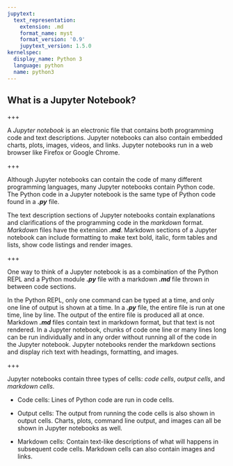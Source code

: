 ```yaml
---
jupytext:
  text_representation:
    extension: .md
    format_name: myst
    format_version: '0.9'
    jupytext_version: 1.5.0
kernelspec:
  display_name: Python 3
  language: python
  name: python3
---
```


## What is a Jupyter Notebook?

+++

A _Jupyter notebook_ is an electronic file that contains both programming code and text descriptions. Jupyter notebooks can also contain embedded charts, plots, images, videos, and links. Jupyter notebooks run in a web browser like Firefox or Google Chrome.

+++

Although Jupyter notebooks can contain the code of many different programming languages, many Jupyter notebooks contain Python code. The Python code in a Jupyter notebook is the same type of Python code found in a **_.py_** file.

The text description sections of Jupyter notebooks contain explanations and clarifications of the programming code in the _markdown_ format. _Markdown_ files have the extension **_.md_**. Markdown sections of a Jupyter notebook can include formatting to make text bold, italic, form tables and lists, show code listings and render images.

+++

One way to think of a Jupyter notebook is as a combination of the Python REPL and a Python module **_.py_** file with a markdown **_.md_** file thrown in between code sections. 

In the Python REPL, only one command can be typed at a time, and only one line of output is shown at a time. In a **_.py_** file, the entire file is run at one time, line by line. The output of the entire file is produced all at once. Markdown **_.md_** files contain text in markdown format, but that text is not rendered. In a Jupyter notebook, chunks of code one line or many lines long can be run individually and in any order without running all of the code in the Jupyter notebook. Jupyter notebooks render the markdown sections and display rich text with headings, formatting, and images.

+++

Jupyter notebooks contain three types of cells: _code cells_, _output cells_, and _markdown cells_. 

 * Code cells: Lines of Python code are run in code cells.
 
 * Output cells: The output from running the code cells is also shown in output cells. Charts, plots, command line output, and images can all be shown in Jupyter notebooks as well.
 
 * Markdown cells: Contain text-like descriptions of what will happens in subsequent code cells. Markdown cells can also contain images and links.
 
